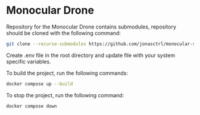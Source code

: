 # Monocular Drone

Repository for the Monocular Drone contains submodules, repository should be cloned with the following command:

```bash
git clone --recurse-submodules https://github.com/jonasctrl/monocular-slam-drone.git
```

Create .env file in the root directory and update file with your system specific variables.

To build the project, run the following commands:

```bash
docker compose up --build
```

To stop the project, run the following command:

```bash
docker compose down
```
